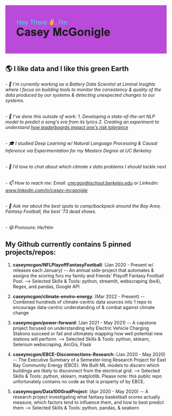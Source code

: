 <img src="https://github.com/caseymcgon/caseymcgon/blob/main/header.png" alt="Banner Introducing Casey McGonigle (that's Me!)" >

## 🌎 I like data and I like this green Earth

###### - 🔋 I'm currently working as a Battery Data Scientist at Liminal Insights where I focus on building tools to monitor the consistency & quality of the data produced by our systems & detecting unexpected changes to our systems. 
###### - 🔭 I've done this outside of work: 1. Developing a state-of-the-art NLP model to predict a song's era from its lyrics 2. Creating an experiment to understand [how leaderboards impact one's risk tolerance](https://docs.google.com/document/d/1SBxlMlpD1-fswTaecmRI94XVzROEGnFanJJ8W5-6COU/edit?usp=sharing)
###### - 🎓 I studied Deep Learning w/ Natural Language Processing & Causal Inference via Experimentation for my Masters Degree at UC Berkeley
###### - 👋 I’d love to chat about which climate x data problems I should tackle next
###### - 📫 How to reach me: Email: cmcgon@ischool.berkeley.edu or Linkedin: www.linkedin.com/in/casey-mcgonigle
###### - 💬 Ask me about the best spots to camp/backpack around the Bay Area, Fantasy Football, the best '73 dead shows.
###### - 😄 Pronouns: He/Him


## My Github currently contains 5 pinned projects/repos:

1. **caseymcgon/NFLPlayoffFantasyFootball**: (Jan 2020 - Present w/ releases each January) -- An annual side-project that automates & assigns the scoring fors my family and friends' Playoff Fantasy Football Pool.
   --> Selected Skills & Tools: python, streamlit, webscraping (bs4), Regex, and pandas, Google API

3. **caseymcgon/climate-enviro-energy**: (Mar 2022 - Present) -- Combined hundreds of climate-centric data sources into 1 repo to encourage data-centric understanding of & combat against climate change 

4. **caseymcgon/power-forward**: (Jan 2021 - May 2021) -- A capstone project focused on understanding why Electric Vehicle Charging Stations succeed or fail and ultimately mapping how well potential new stations will perform.
   --> Selected Skills & Tools: python, sklearn, Selenium webscraping, ArcGis, Flask

6. **caseymcgon/EBCE-Disconnections-Research**: (Jan 2020 - May 2020) -- The Executive Summary of a Semester-long Research Project for East Bay Community Energy (EBCE). We Built ML models to discern which buildings are likely to disconnect from the electrical grid.
   --> Selected Skills & Tools: python, sklearn, matplotlib. Please note: this public repo unfortunately contains no code as that is property of by EBCE.

7. **caseymcgon/Data100GradProject**: (Apr 2020 - May 2020) -- A research project investigating what fantasy basketball scores actually measure, which factors tend to influence them, and how to best predict them
  --> Selected Skills & Tools: python, pandas, & seaborn 




